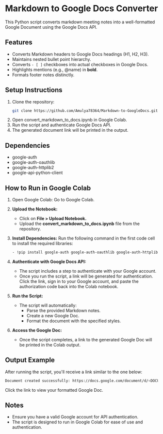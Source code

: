 # Markdown to Google Docs Converter

This Python script converts markdown meeting notes into a well-formatted Google Document using the Google Docs API.

## Features
- Converts Markdown headers to Google Docs headings (H1, H2, H3).
- Maintains nested bullet point hierarchy.
- Converts `- [ ]` checkboxes into actual checkboxes in Google Docs.
- Highlights mentions (e.g., @name) in **bold**.
- Formats footer notes distinctly.

## Setup Instructions

1. Clone the repository:
   ```bash
   git clone https://github.com/Amulya78364/Markdown-to-GoogleDocs.git
2. Open convert_markdown_to_docs.ipynb in Google Colab.
3. Run the script and authenticate Google Docs API.
4. The generated document link will be printed in the output.

## Dependencies
   - google-auth
   - google-auth-oauthlib
   - google-auth-httplib2
   - google-api-python-client

## How to Run in Google Colab
1. Open Google Colab: Go to Google Colab.
2. **Upload the Notebook:**
   - Click on **File > Upload Notebook.**
   - Upload the **convert_markdown_to_docs.ipynb** file from the repository.
3. **Install Dependencies:** Run the following command in the first code cell to install the required libraries:

   ```bash
   - !pip install google-auth google-auth-oauthlib google-auth-httplib2 google-api-python-client
   ```
5. **Authenticate with Google Docs API:**
   - The script includes a step to authenticate with your Google account.
   - Once you run the script, a link will be generated for authentication. Click the link, sign in to your Google account, and paste the authorization code back into the Colab notebook.
6. **Run the Script:**
   - The script will automatically:
     - Parse the provided Markdown notes.
     - Create a new Google Doc.
     - Format the document with the specified styles.
7. **Access the Google Doc:**
   - Once the script completes, a link to the generated Google Doc will be printed in the Colab output.

## Output Example
After running the script, you'll receive a link similar to the one below:
```bash
Document created successfully: https://docs.google.com/document/d/<DOCUMENT_ID>/edit
```
Click the link to view your formatted Google Doc.

## Notes
   - Ensure you have a valid Google account for API authentication.
   - The script is designed to run in Google Colab for ease of use and authentication.
